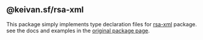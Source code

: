 ## @keivan.sf/rsa-xml
This package simply implements type declaration files for [rsa-xml](https://www.npmjs.com/package/rsa-xml) package. see the docs and examples in the [original package page](https://www.npmjs.com/package/rsa-xml).
